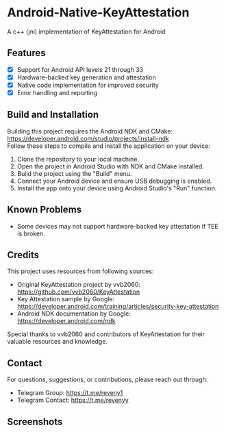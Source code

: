 # Android-Native-KeyAttestation
A c++ (jni) implementation of KeyAttestation for Android

## Features
- [x] Support for Android API levels 21 through 33
- [x] Hardware-backed key generation and attestation
- [x] Native code implementation for improved security
- [x] Error handling and reporting

## Build and Installation
Building this project requires the Android NDK and CMake: https://developer.android.com/studio/projects/install-ndk  
Follow these steps to compile and install the application on your device:

1. Clone the repository to your local machine.
2. Open the project in Android Studio with NDK and CMake installed.
3. Build the project using the "Build" menu.
4. Connect your Android device and ensure USB debugging is enabled.
5. Install the app onto your device using Android Studio's "Run" function.

## Known Problems
- Some devices may not support hardware-backed key attestation if TEE is broken.

## Credits
This project uses resources from following sources:
- Original KeyAttestation project by vvb2060: https://github.com/vvb2060/KeyAttestation
- Key Attestation sample by Google: https://developer.android.com/training/articles/security-key-attestation
- Android NDK documentation by Google: https://developer.android.com/ndk

Special thanks to vvb2060 and contributors of KeyAttestation for their valuable resources and knowledge.

## Contact
For questions, suggestions, or contributions, please reach out through:
- Telegram Group: https://t.me/reveny1
- Telegram Contact: https://t.me/revenyy

## Screenshots
